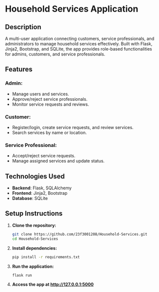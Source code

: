 # Household Services Application

## Description

A multi-user application connecting customers, service professionals, and administrators to manage household services effectively. Built with Flask, Jinja2, Bootstrap, and SQLite, the app provides role-based functionalities for admins, customers, and service professionals.

## Features

### Admin:

- Manage users and services.
- Approve/reject service professionals.
- Monitor service requests and reviews.

### Customer:

- Register/login, create service requests, and review services.
- Search services by name or location.

### Service Professional:

- Accept/reject service requests.
- Manage assigned services and update status.

## Technologies Used

- **Backend**: Flask, SQLAlchemy
- **Frontend**: Jinja2, Bootstrap
- **Database**: SQLite

## Setup Instructions

1. **Clone the repository:**
   ```bash
   git clone https://github.com/23f3001208/Household-Services.git
   cd Household-Services
   ```
2. **Install dependencies:**
   ```bash
   pip install -r requirements.txt
   ```
3. **Run the application:**
   ```bash
   flask run
   ```
4. **Access the app at http://127.0.0.1:5000**

